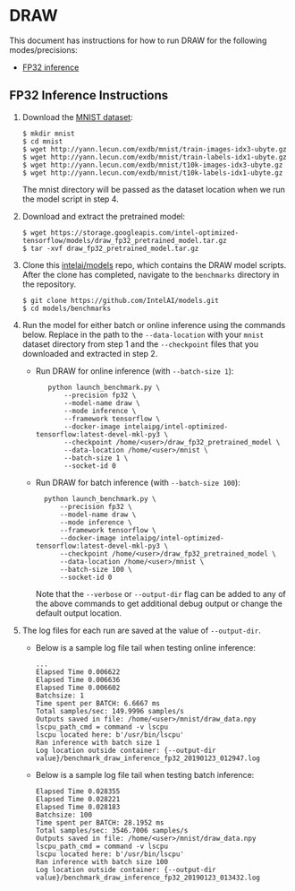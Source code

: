 # DRAW

This document has instructions for how to run DRAW for the following
modes/precisions:
* [FP32 inference](#fp32-inference-instructions)

## FP32 Inference Instructions

1. Download the [MNIST dataset](http://yann.lecun.com/exdb/mnist/):

   ```
   $ mkdir mnist
   $ cd mnist
   $ wget http://yann.lecun.com/exdb/mnist/train-images-idx3-ubyte.gz
   $ wget http://yann.lecun.com/exdb/mnist/train-labels-idx1-ubyte.gz
   $ wget http://yann.lecun.com/exdb/mnist/t10k-images-idx3-ubyte.gz
   $ wget http://yann.lecun.com/exdb/mnist/t10k-labels-idx1-ubyte.gz
   ```

   The mnist directory will be passed as the dataset location when we
   run the model script in step 4.

2. Download and extract the pretrained model:
   ```
   $ wget https://storage.googleapis.com/intel-optimized-tensorflow/models/draw_fp32_pretrained_model.tar.gz
   $ tar -xvf draw_fp32_pretrained_model.tar.gz
   ```

3. Clone this [intelai/models](https://github.com/IntelAI/models) repo,
   which contains the DRAW model scripts. 
   After the clone has completed, navigate to the `benchmarks`
   directory in the repository.

   ```
   $ git clone https://github.com/IntelAI/models.git
   $ cd models/benchmarks
   ```

4. Run the model for either batch or online inference using the commands
   below. Replace in the path to the `--data-location` with your `mnist`
   dataset directory from step 1 and the `--checkpoint` files that you
   downloaded and extracted in step 2.

   * Run DRAW for online inference (with `--batch-size 1`):
     ```
        python launch_benchmark.py \
	        --precision fp32 \
            --model-name draw \
            --mode inference \
            --framework tensorflow \
            --docker-image intelaipg/intel-optimized-tensorflow:latest-devel-mkl-py3 \
            --checkpoint /home/<user>/draw_fp32_pretrained_model \
            --data-location /home/<user>/mnist \
            --batch-size 1 \
            --socket-id 0
     ```
    * Run DRAW for batch inference (with `--batch-size 100`):
      ```
        python launch_benchmark.py \
	        --precision fp32 \
            --model-name draw \
            --mode inference \
            --framework tensorflow \
            --docker-image intelaipg/intel-optimized-tensorflow:latest-devel-mkl-py3 \
            --checkpoint /home/<user>/draw_fp32_pretrained_model \
            --data-location /home/<user>/mnist \
            --batch-size 100 \
            --socket-id 0
      ```
      Note that the `--verbose` or `--output-dir` flag can be added to any of the above
      commands to get additional debug output or change the default output location.

5. The log files for each run are saved at the value of `--output-dir`.

   * Below is a sample log file tail when testing online inference:
     ```
     ...
     Elapsed Time 0.006622
     Elapsed Time 0.006636
     Elapsed Time 0.006602
     Batchsize: 1
     Time spent per BATCH: 6.6667 ms
     Total samples/sec: 149.9996 samples/s
     Outputs saved in file: /home/<user>/mnist/draw_data.npy
     lscpu_path_cmd = command -v lscpu
     lscpu located here: b'/usr/bin/lscpu'
     Ran inference with batch size 1
     Log location outside container: {--output-dir value}/benchmark_draw_inference_fp32_20190123_012947.log
     ```

   * Below is a sample log file tail when testing batch inference:
     ```
     Elapsed Time 0.028355
     Elapsed Time 0.028221
     Elapsed Time 0.028183
     Batchsize: 100
     Time spent per BATCH: 28.1952 ms
     Total samples/sec: 3546.7006 samples/s
     Outputs saved in file: /home/<user>/mnist/draw_data.npy
     lscpu_path_cmd = command -v lscpu
     lscpu located here: b'/usr/bin/lscpu'
     Ran inference with batch size 100
     Log location outside container: {--output-dir value}/benchmark_draw_inference_fp32_20190123_013432.log
     ```